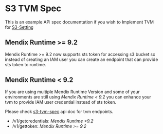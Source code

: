 # S3 TVM Spec

This is an example API spec documentation if you wish to Implement TVM for [S3-Setting](https://github.com/mendix/cf-mendix-buildpack#s3-settings)


## Mendix Runtime >= 9.2
Mendix Runtime >= 9.2 now supports sts token for accessing s3 bucket so instead of creating an IAM user you can create an endpoint that can provide sts token to runtime.

## Mendix Runtime < 9.2
If you are using multiple Mendix Runtime Version and some of your environments are still using *Mendix Runtime < 9.2* you can enhance your tvm to provide IAM user credential instead of sts token.


Please check [s3-tvm-spec](https://petstore.swagger.io/?url=https://raw.githubusercontent.com/mendix/s3-tvm-spec/main/s3-tvm.yaml) api doc for tvm endpoints.

* /v1/getcredentials: *Mendix Runtime <9.2*
* /v1/gettoken: *Mendix Runtime >= 9.2*